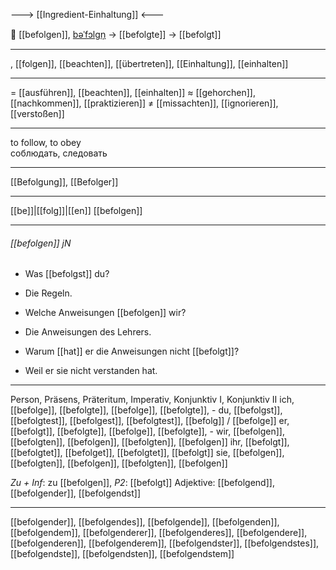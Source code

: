 ---> [[Ingredient-Einhaltung]] <---

🫡 [[befolgen]], [bəˈfɔlɡn̩](https://youglish.com/pronounce/befolgen/german) → [[befolgte]] → [[befolgt]]

---
, [[folgen]], [[beachten]], [[übertreten]], [[Einhaltung]], [[einhalten]]

---
= [[ausführen]], [[beachten]], [[einhalten]]
≈ [[gehorchen]], [[nachkommen]], [[praktizieren]]
≠ [[missachten]], [[ignorieren]], [[verstoßen]]

---
to follow, to obey  
соблюдать, следовать

---
[[Befolgung]], [[Befolger]]

---
[[be]]|[[folg]]|[[en]]
[[befolgen]]


---
###### [[befolgen]] jN
- Was [[befolgst]] du?
- Die Regeln.

- Welche Anweisungen [[befolgen]] wir?
- Die Anweisungen des Lehrers.

- Warum [[hat]] er die Anweisungen nicht [[befolgt]]?
- Weil er sie nicht verstanden hat.

---
Person, Präsens, Präteritum, Imperativ, Konjunktiv I, Konjunktiv II
ich, [[befolge]], [[befolgte]], [[befolge]], [[befolgte]], -
du, [[befolgst]], [[befolgtest]], [[befolgest]], [[befolgtest]], [[befolg]] / [[befolge]]
er, [[befolgt]], [[befolgte]], [[befolge]], [[befolgte]], -
wir, [[befolgen]], [[befolgten]], [[befolgen]], [[befolgten]], [[befolgen]]
ihr, [[befolgt]], [[befolgtet]], [[befolget]], [[befolgtet]], [[befolgt]]
sie, [[befolgen]], [[befolgten]], [[befolgen]], [[befolgten]], [[befolgen]]

*Zu + Inf*: zu [[befolgen]], *P2*: [[befolgt]]
Adjektive: [[befolgend]], [[befolgender]], [[befolgendst]]

---
[[befolgender]], [[befolgendes]], [[befolgende]], [[befolgenden]], [[befolgendem]], [[befolgenderer]], [[befolgenderes]], [[befolgendere]], [[befolgenderen]], [[befolgenderem]], [[befolgendster]], [[befolgendstes]], [[befolgendste]], [[befolgendsten]], [[befolgendstem]]
